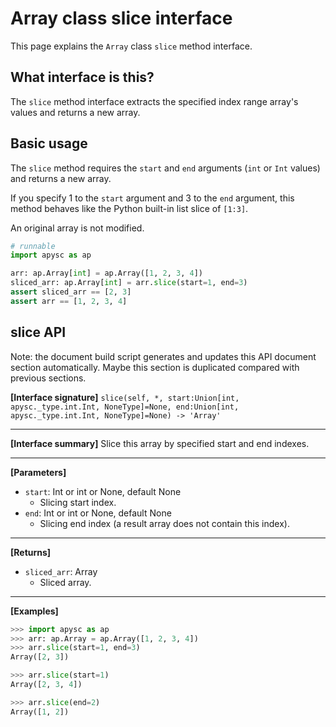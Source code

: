 # Array class slice interface

This page explains the `Array` class `slice` method interface.

## What interface is this?

The `slice` method interface extracts the specified index range array's values and returns a new array.

## Basic usage

The `slice` method requires the `start` and `end` arguments (`int` or `Int` values) and returns a new array.

If you specify 1 to the `start` argument and 3 to the `end` argument, this method behaves like the Python built-in list slice of `[1:3]`.

An original array is not modified.

```py
# runnable
import apysc as ap

arr: ap.Array[int] = ap.Array([1, 2, 3, 4])
sliced_arr: ap.Array[int] = arr.slice(start=1, end=3)
assert sliced_arr == [2, 3]
assert arr == [1, 2, 3, 4]
```


## slice API

<!-- Docstring: apysc._type.array.Array.slice -->

<span class="inconspicuous-txt">Note: the document build script generates and updates this API document section automatically. Maybe this section is duplicated compared with previous sections.</span>

**[Interface signature]** `slice(self, *, start:Union[int, apysc._type.int.Int, NoneType]=None, end:Union[int, apysc._type.int.Int, NoneType]=None) -> 'Array'`<hr>

**[Interface summary]** Slice this array by specified start and end indexes.<hr>

**[Parameters]**

- `start`: Int or int or None, default None
  - Slicing start index.
- `end`: Int or int or None, default None
  - Slicing end index (a result array does not contain this index).

<hr>

**[Returns]**

- `sliced_arr`: Array
  - Sliced array.

<hr>

**[Examples]**

```py
>>> import apysc as ap
>>> arr: ap.Array = ap.Array([1, 2, 3, 4])
>>> arr.slice(start=1, end=3)
Array([2, 3])

>>> arr.slice(start=1)
Array([2, 3, 4])

>>> arr.slice(end=2)
Array([1, 2])
```